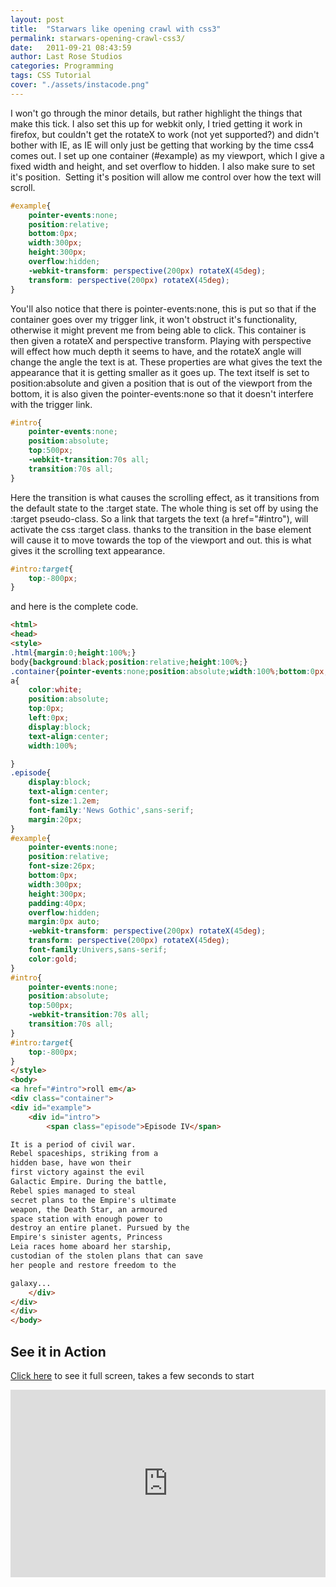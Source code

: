 ```yaml
---
layout: post
title:  "Starwars like opening crawl with css3"
permalink: starwars-opening-crawl-css3/
date:   2011-09-21 08:43:59
author: Last Rose Studios
categories: Programming
tags: CSS Tutorial
cover: "./assets/instacode.png"
---
```


I won't go through the minor details, but rather highlight the things that make this tick. I also set this up for webkit only, I tried getting it work in firefox, but couldn't get the rotateX to work (not yet supported?) and didn't bother with IE, as IE will only just be getting that working by the time css4 comes out. I set up one container (#example) as my viewport, which I give a fixed width and height, and set overflow to hidden. I also make sure to set it's position.  Setting it's position will allow me control over how the text will scroll.

```css
#example{
    pointer-events:none;
    position:relative;
    bottom:0px;
    width:300px;
    height:300px;
    overflow:hidden;
    -webkit-transform: perspective(200px) rotateX(45deg);
    transform: perspective(200px) rotateX(45deg);
}
```

You'll also notice that there is pointer-events:none, this is put so that if the container goes over my trigger link, it won't obstruct it's functionality, otherwise it might prevent me from being able to click. This container is then given a rotateX and perspective transform. Playing with perspective will effect how much depth it seems to have, and the rotateX angle will change the angle the text is at. These properties are what gives the text the appearance that it is getting smaller as it goes up. The text itself is set to position:absolute and given a position that is out of the viewport from the bottom, it is also given the pointer-events:none so that it doesn't interfere with the trigger link.

```css
#intro{
    pointer-events:none;
    position:absolute;
    top:500px;
    -webkit-transition:70s all;
    transition:70s all;
}
```

Here the transition is what causes the scrolling effect, as it transitions from the default state to the :target state. The whole thing is set off by using the :target pseudo-class. So a link that targets the text (a href="#intro"), will activate the css :target class. thanks to the transition in the base element will cause it to move towards the top of the viewport and out. this is what gives it the scrolling text appearance.

```css
#intro:target{
    top:-800px;
}
```

and here is the complete code.

```html
<html>
<head>
<style>
.html{margin:0;height:100%;}
body{background:black;position:relative;height:100%;}
.container{pointer-events:none;position:absolute;width:100%;bottom:0px;left:0px;height:700px;}
a{
    color:white;
    position:absolute;
    top:0px;
    left:0px;
    display:block;
    text-align:center;
    width:100%;

}
.episode{
    display:block;
    text-align:center;
    font-size:1.2em;
    font-family:'News Gothic',sans-serif;
    margin:20px;
}
#example{
    pointer-events:none;
    position:relative;
    font-size:26px;
    bottom:0px;
    width:300px;
    height:300px;
    padding:40px;
    overflow:hidden;
    margin:0px auto;
    -webkit-transform: perspective(200px) rotateX(45deg);
    transform: perspective(200px) rotateX(45deg);
    font-family:Univers,sans-serif;
    color:gold;
}
#intro{
    pointer-events:none;
    position:absolute;
    top:500px;
    -webkit-transition:70s all;
    transition:70s all;
}
#intro:target{
    top:-800px;
}
</style>
<body>
<a href="#intro">roll em</a>
<div class="container">    
<div id="example">
    <div id="intro">
        <span class="episode">Episode IV</span>

It is a period of civil war.
Rebel spaceships, striking from a
hidden base, have won their
first victory against the evil
Galactic Empire. During the battle,
Rebel spies managed to steal
secret plans to the Empire's ultimate
weapon, the Death Star, an armoured
space station with enough power to
destroy an entire planet. Pursued by the
Empire's sinister agents, Princess
Leia races home aboard her starship,
custodian of the stolen plans that can save
her people and restore freedom to the

galaxy...
    </div>
</div>
</div>
</body>
```

## See it in Action

[Click here](http://jsfiddle.net/lastrose/Z8MUB/embedded/result/) to see it full screen, takes a few seconds to start

<iframe src="http://jsfiddle.net/lastrose/Z8MUB/embedded/result" height="300" width="100%" frameborder="0"></iframe>